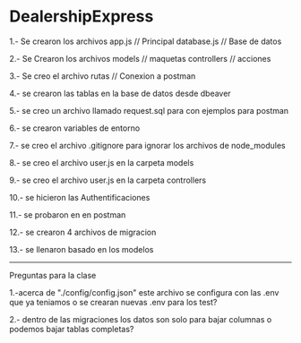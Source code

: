 # DealershipExpress

1.- Se crearon los archivos
    app.js        // Principal
    database.js   // Base de datos

2.- Se Crearon los archivos
    models       // maquetas
    controllers  // acciones

3.- Se creo el archivo
    rutas // Conexion a postman

4.- se crearon las tablas en la base de datos desde dbeaver

5.- se creo un archivo llamado request.sql para con ejemplos para postman

6.- se crearon variables de entorno

7.- se creo el archivo .gitignore para ignorar los archivos de node_modules

8.- se creo el archivo user.js en la carpeta models

9.- se creo el archivo user.js en la carpeta controllers

10.- se hicieron las Authentificaciones

11.- se probaron en en postman

12.- se crearon 4 archivos de migracion

13.- se llenaron basado en los modelos

-------------------------------------------------

Preguntas para la clase

1.-acerca de  "./config/config.json"   este archivo se configura con las .env que ya teniamos o se crearan nuevas .env para los test?

2.- dentro de las migraciones los datos son solo para bajar columnas o podemos bajar tablas completas?
